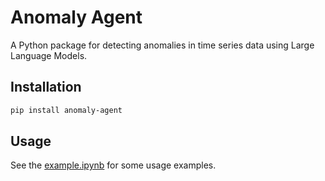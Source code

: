 # Anomaly Agent

A Python package for detecting anomalies in time series data using Large Language Models.

## Installation

```bash
pip install anomaly-agent
```

## Usage

See the [example.ipynb](https://github.com/andrewm4894/anomaly-agent/tree/main/notebooks/example.ipynb) for some usage examples.
